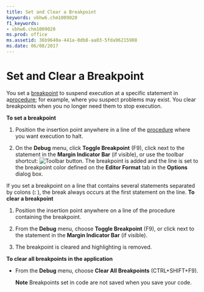 ```yaml
---
title: Set and Clear a Breakpoint
keywords: vbhw6.chm1009020
f1_keywords:
- vbhw6.chm1009020
ms.prod: office
ms.assetid: 36b9640a-441a-0db8-aa03-5fda96215908
ms.date: 06/08/2017
---
```



# Set and Clear a Breakpoint

You set a [breakpoint](vbe-glossary.md) to suspend execution at a specific statement in a[procedure](vbe-glossary.md); for example, where you suspect problems may exist. You clear breakpoints when you no longer need them to stop execution.

 **To set a breakpoint**




1. Position the insertion point anywhere in a line of the [procedure](vbe-glossary.md) where you want execution to halt.
    
2. On the  **Debug** menu, click **Toggle Breakpoint** (F9), click next to the statement in the **Margin Indicator Bar** (if visible), or use the toolbar shortcut:
![Toolbar button](../../images/tbr_bkpt_ZA01201681.gif). The breakpoint is added and the line is set to the breakpoint color defined on the  **Editor Format** tab in the **Options** dialog box.
    

If you set a breakpoint on a line that contains several statements separated by colons (**:** ), the break always occurs at the first statement on the line.
 **To clear a breakpoint**


1. Position the insertion point anywhere on a line of the procedure containing the breakpoint.
    
2. From the  **Debug** menu, choose **Toggle Breakpoint** (F9), or click next to the statement in the **Margin Indicator Bar** (if visible).
    
3. The breakpoint is cleared and highlighting is removed.
    

 **To clear all breakpoints in the application**


- From the  **Debug** menu, choose **Clear All Breakpoints** (CTRL+SHIFT+F9).
    
     **Note**  Breakpoints set in code are not saved when you save your code.


